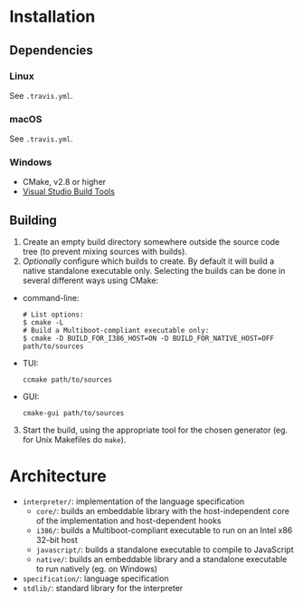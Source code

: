 # Installation

## Dependencies

### Linux

See `.travis.yml`.

### macOS

See `.travis.yml`.

### Windows

- CMake, v2.8 or higher
- [Visual Studio Build Tools](https://www.visualstudio.com/thank-you-downloading-visual-studio/?sku=BuildTools)

## Building

1. Create an empty build directory somewhere outside the source code tree (to prevent mixing sources with builds).
2. *Optionally* configure which builds to create. By default it will build a native standalone executable only. Selecting the builds can be done in several different ways using CMake:
  - command-line:
    ```
    # List options:
    $ cmake -L
    # Build a Multiboot-compliant executable only:
    $ cmake -D BUILD_FOR_I386_HOST=ON -D BUILD_FOR_NATIVE_HOST=OFF path/to/sources
    ```
  - TUI:
    ```
    ccmake path/to/sources
    ```
  - GUI:
    ```
    cmake-gui path/to/sources
    ```
3. Start the build, using the appropriate tool for the chosen generator (eg. for Unix Makefiles do `make`).

# Architecture

- `interpreter/`: implementation of the language specification
  - `core/`: builds an embeddable library with the host-independent core of the implementation and host-dependent hooks
  - `i386/`: builds a Multiboot-compliant executable to run on an Intel x86 32-bit host
  - `javascript/`: builds a standalone executable to compile to JavaScript
  - `native/`: builds an embeddable library and a standalone executable to run natively (eg. on Windows)
- `specification/`: language specification
- `stdlib/`: standard library for the interpreter
